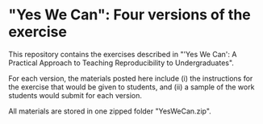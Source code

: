# "Yes We Can": Four versions of the exercise

This repository contains the exercises described in "'Yes We Can': A Practical Approach to Teaching Reproducibility to Undergraduates".

For each version, the materials posted here include (i) the instructions for the exercise that would be given to students, and (ii) a sample of the work students would submit for each version.

All materials are stored in one zipped folder "YesWeCan.zip".
